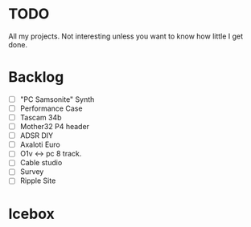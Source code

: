 # TODO
All my projects. Not interesting unless you want to know how little I get done.

# Backlog

* [ ] "PC Samsonite" Synth
* [ ] Performance Case
* [ ] Tascam 34b
* [ ] Mother32 P4 header
* [ ] ADSR DIY
* [ ] Axaloti Euro
* [ ] O1v <-> pc 8 track.
* [ ] Cable studio
* [ ] Survey
* [ ] Ripple Site

# Icebox
